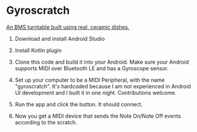 Gyroscratch
===========

[An BMS turntable built using real, ceramic dishes.](https://twitter.com/bemusegame/status/841693301707223041)

1. Download and install Android Studio

2. Install Kotlin plugin

3. Clone this code and build it into your Android.
    Make sure your Android supports MIDI over Bluetooth LE and has a Gyroscope sensor.

4. Set up your computer to be a MIDI Peripheral, with the name "gyroscratch". It's hardcoded because I am not experienced in Android UI development and I built it in one night. Contributions welcome.

5. Run the app and click the button. It should connect.

6. Now you get a MIDI device that sends the Note On/Note Off events according to the scratch.

